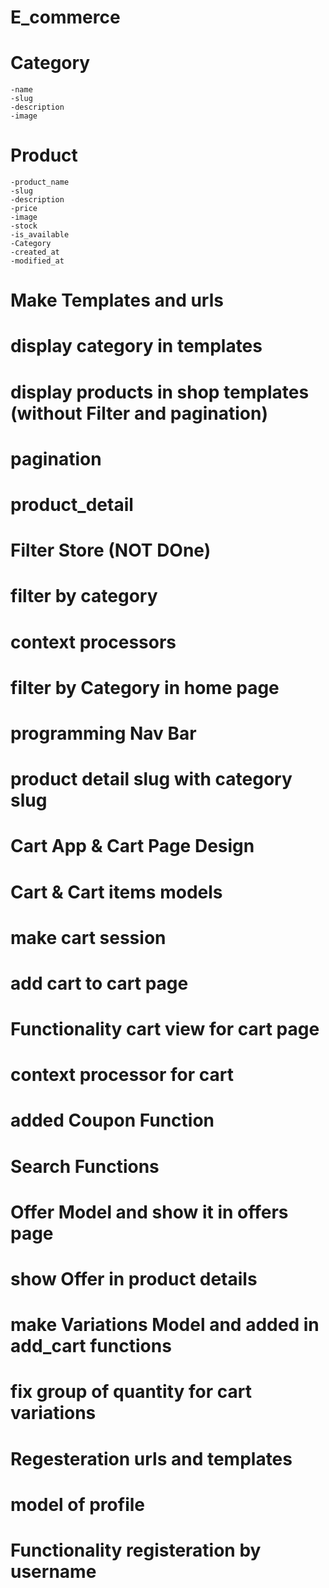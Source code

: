 # E_commerce
# Category
    -name
    -slug
    -description
    -image
# Product
    -product_name
    -slug
    -description
    -price
    -image
    -stock
    -is_available
    -Category
    -created_at
    -modified_at    
# Make Templates and urls
# display category in templates
# display products in shop templates (without Filter and pagination)   
# pagination 
# product_detail
# Filter Store (NOT DOne)
# filter by category
# context processors
# filter by Category in home page
# programming Nav Bar
# product detail slug with category slug
# Cart App & Cart Page Design
# Cart & Cart items models
# make cart session
# add cart to cart page
# Functionality cart view for cart page
# context processor for cart
# added Coupon Function
# Search Functions
# Offer Model and show it in offers page
# show Offer in product details
# make Variations Model and added in add_cart functions
# fix group of quantity for cart variations

# Regesteration urls and templates 
# model of profile 
# Functionality registeration by username
